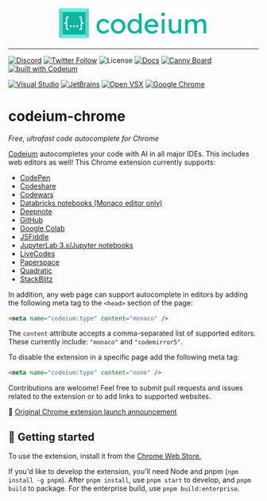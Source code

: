 <p align="center">
  <img width="300" alt="Codeium" src="codeium.svg"/>
</p>

---

[![Discord](https://img.shields.io/discord/1027685395649015980?label=community&color=5865F2&logo=discord&logoColor=FFFFFF)](https://discord.gg/3XFf78nAx5)
[![Twitter Follow](https://img.shields.io/badge/style--blue?style=social&logo=twitter&label=Follow%20%40codeiumdev)](https://twitter.com/intent/follow?screen_name=codeiumdev)
![License](https://img.shields.io/github/license/Exafunction/codeium-chrome)
[![Docs](https://img.shields.io/badge/Codeium%20Docs-09B6A2)](https://docs.codeium.com)
[![Canny Board](https://img.shields.io/badge/Feature%20Requests-6b69ff)](https://codeium.canny.io/feature-requests/)
[![built with Codeium](https://codeium.com/badges/main)](https://codeium.com?repo_name=exafunction%2Fcodeium.vim)

[![Visual Studio](https://img.shields.io/visual-studio-marketplace/i/Codeium.codeium?label=Visual%20Studio&logo=visualstudio)](https://marketplace.visualstudio.com/items?itemName=Codeium.codeium)
[![JetBrains](https://img.shields.io/jetbrains/plugin/d/20540?label=JetBrains)](https://plugins.jetbrains.com/plugin/20540-codeium/)
[![Open VSX](https://img.shields.io/open-vsx/dt/Codeium/codeium?label=Open%20VSX)](https://open-vsx.org/extension/Codeium/codeium)
[![Google Chrome](https://img.shields.io/chrome-web-store/users/hobjkcpmjhlegmobgonaagepfckjkceh?label=Google%20Chrome&logo=googlechrome&logoColor=FFFFFF)](https://chrome.google.com/webstore/detail/codeium/hobjkcpmjhlegmobgonaagepfckjkceh)

# codeium-chrome

_Free, ultrafast code autocomplete for Chrome_

[Codeium](https://codeium.com/) autocompletes your code with AI in all major IDEs. This includes web editors as well! This Chrome extension currently supports:

- [CodePen](https://codepen.io/)
- [Codeshare](https://codeshare.io/)
- [Codewars](https://www.codewars.com/)
- [Databricks notebooks (Monaco editor only)](https://www.databricks.com/)
- [Deepnote](https://deepnote.com/)
- [GitHub](https://github.com/)
- [Google Colab](https://colab.research.google.com/)
- [JSFiddle](https://jsfiddle.net/)
- [JupyterLab 3.x/Jupyter notebooks](https://jupyter.org/)
- [LiveCodes](https://livecodes.io/)
- [Paperspace](https://www.paperspace.com/)
- [Quadratic](https://www.quadratichq.com/)
- [StackBlitz](https://stackblitz.com/)

In addition, any web page can support autocomplete in editors by adding the following meta tag to the `<head>` section of the page:

```html
<meta name="codeium:type" content="monaco" />
```

The `content` attribute accepts a comma-separated list of supported editors. These currently include: `"monaco"` and `"codemirror5"`.

To disable the extension in a specific page add the following meta tag:

```html
<meta name="codeium:type" content="none" />
```

Contributions are welcome! Feel free to submit pull requests and issues related to the extension or to add links to supported websites.

🔗 [Original Chrome extension launch announcement](https://codeium.com/blog/codeium-chrome-extension-launch)

## 🚀 Getting started

To use the extension, install it from the [Chrome Web Store.](https://chrome.google.com/webstore/detail/codeium/hobjkcpmjhlegmobgonaagepfckjkceh)

If you'd like to develop the extension, you'll need Node and pnpm (`npm install -g pnpm`). After `pnpm install`, use `pnpm start` to develop, and `pnpm build` to package. For the enterprise build, use `pnpm build:enterprise`.
